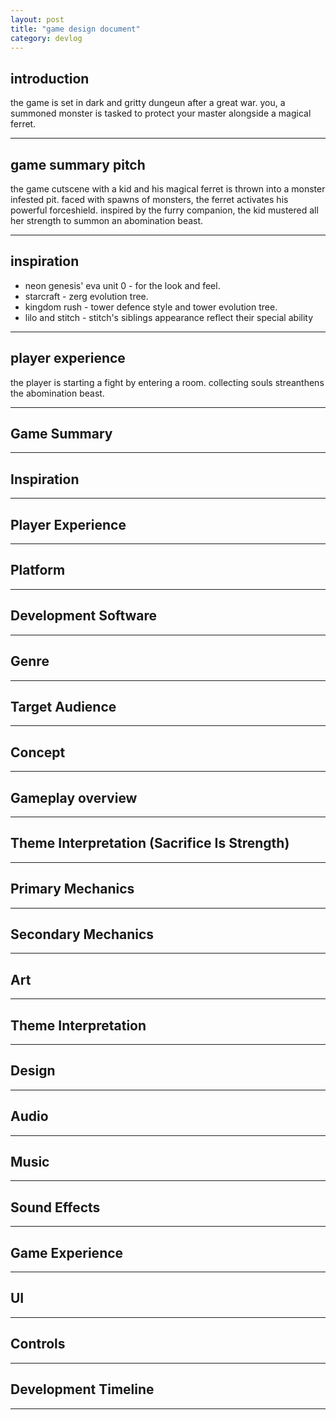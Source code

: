 ```yaml
---
layout: post
title: "game design document"
category: devlog
---
```


## introduction

the game is set in dark and gritty dungeun after a great war.
you, a summoned monster is tasked to protect your master alongside a magical ferret.

---

## game summary pitch

the game cutscene with a kid and his magical ferret is thrown into a monster infested pit.
faced with spawns of monsters, the ferret activates his powerful forceshield.
inspired by the furry companion, the kid mustered all her strength to summon an abomination beast.

---

## inspiration

- neon genesis' eva unit 0 - for the look and feel.
- starcraft - zerg evolution tree.
- kingdom rush - tower defence style and tower evolution tree.
- lilo and stitch - stitch's siblings appearance reflect their special ability

---

## player experience

the player is starting a fight by entering a room.
collecting souls streanthens the abomination beast.

---

## Game Summary

---

## Inspiration

---

## Player Experience

---

## Platform

---

## Development Software

---

## Genre

---

## Target Audience

---

## Concept

---

## Gameplay overview

---

## Theme Interpretation (Sacrifice Is Strength)

---

## Primary Mechanics

---

## Secondary Mechanics

---

## Art

---

## Theme Interpretation

---

## Design

---

## Audio

---

## Music

---

## Sound Effects

---

## Game Experience

---

## UI

---

## Controls

---

## Development Timeline

---

